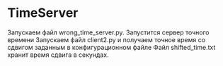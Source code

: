 # TimeServer
Запускаем файл wrong_time_server.py. Запустится сервер точного времени
Запускаем файл client2.py и получаем точное время со сдвигом заданным в конфигурационном файле
Файл shifted_time.txt хранит время сдвига в секундах.
